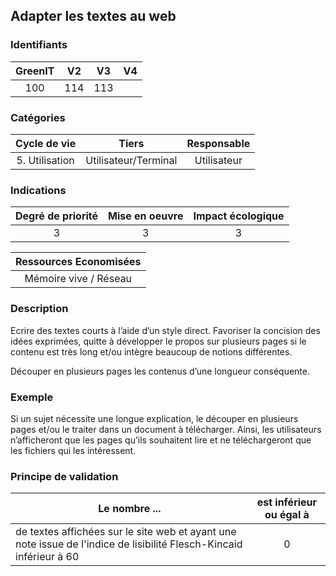 ## Adapter les textes au web

### Identifiants

| GreenIT |  V2  |  V3  |  V4  |
|:-------:|:----:|:----:|:----:|
|  100    |  114 | 113  |      |

### Catégories

| Cycle de vie |  Tiers  |  Responsable  |
|:---------:|:----:|:----:|
| 5. Utilisation | Utilisateur/Terminal | Utilisateur |

### Indications

| Degré de priorité |      Mise en oeuvre       |  Impact écologique    |
|:-------------------:|:-------------------------:|:---------------------:|
| 3 | 3 | 3 |

|Ressources Economisées                                      |
|:----------------------------------------------------------:|
| Mémoire vive / Réseau  |

### Description

Ecrire des textes courts à l’aide d’un style direct. Favoriser la concision des idées exprimées, quitte à développer le propos sur plusieurs pages si le contenu est très long et/ou intègre beaucoup de notions différentes.

Découper en plusieurs pages les contenus d’une longueur conséquente.

### Exemple

Si un sujet nécessite une longue explication, le découper en plusieurs pages et/ou le traiter dans un document à télécharger.
Ainsi, les utilisateurs n’afficheront que les pages qu’ils souhaitent lire et ne téléchargeront que les fichiers qui les intéressent.

### Principe de validation

| Le nombre ...     | est inférieur ou égal à   |  
|-------------------|:-------------------------:|
|  de textes affichées sur le site web et ayant une note issue de l'indice de lisibilité Flesch-Kincaid inférieur à 60 | 0  |
